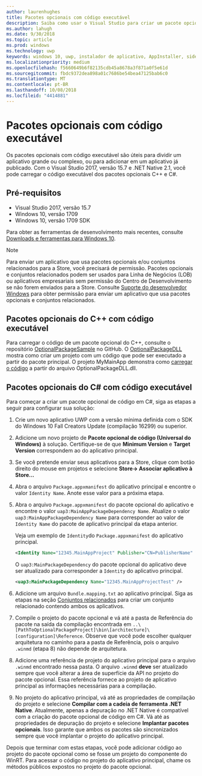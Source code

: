 ```yaml
---
author: laurenhughes
title: Pacotes opcionais com código executável
description: Saiba como usar o Visual Studio para criar um pacote opcional com código executável.
ms.author: lahugh
ms.date: 9/30/2018
ms.topic: article
ms.prod: windows
ms.technology: uwp
keywords: windows 10, uwp, instalador de aplicativo, AppInstaller, sideload, conjunto relacionado, pacotes opcionais
ms.localizationpriority: medium
ms.openlocfilehash: f5660649b6f82135cdb45a8678a3f871a0f5e61d
ms.sourcegitcommit: fbdc9372dea898a01c7686be54bea47125bab6c0
ms.translationtype: MT
ms.contentlocale: pt-BR
ms.lasthandoff: 10/08/2018
ms.locfileid: "4414881"
---
```

# <a name="optional-packages-with-executable-code"></a>Pacotes opcionais com código executável
 
Os pacotes opcionais com código executável são úteis para dividir um aplicativo grande ou complexo, ou para adicionar em um aplicativo já publicado. Com o Visual Studio 2017, versão 15.7 e .NET Native 2.1, você pode carregar o código executável dos pacotes opcionais C++ e C#.

## <a name="prerequisites"></a>Pré-requisitos
- Visual Studio 2017, versão 15.7
- Windows 10, versão 1709
- Windows 10, versão 1709 SDK

Para obter as ferramentas de desenvolvimento mais recentes, consulte [Downloads e ferramentas para Windows 10](https://developer.microsoft.com/windows/downloads). 

> [!NOTE]
> Para enviar um aplicativo que usa pacotes opcionais e/ou conjuntos relacionados para a Store, você precisará de permissão. Pacotes opcionais e conjuntos relacionados podem ser usados para Linha de Negócios (LOB) ou aplicativos empresariais sem permissão do Centro de Desenvolvimento se não forem enviados para a Store. Consulte [Suporte do desenvolvedor Windows](https://developer.microsoft.com/windows/support) para obter permissão para enviar um aplicativo que usa pacotes opcionais e conjuntos relacionados.

## <a name="c-optional-packages-with-executable-code"></a>Pacotes opcionais do C++ com código executável

Para carregar o código de um pacote opcional do C++, consulte o repositório [OptionalPackageSample](https://github.com/AppInstaller/OptionalPackageSample) no GitHub. O [OptionalPackageDLL](https://github.com/AppInstaller/OptionalPackageSample/tree/master/OptionalPackageDLL) mostra como criar um projeto com um código que pode ser executado a partir do pacote principal. O projeto MyMainApp demonstra como [carregar o código](https://github.com/AppInstaller/OptionalPackageSample/blob/bf6b4915ff1f3b8abfdaacb1ad9e77184c49fe18/MyMainApp/MainPage.xaml.cpp#L182) a partir do arquivo OptionalPackageDLL.dll.

## <a name="c-optional-packages-with-executable-code"></a>Pacotes opcionais do C# com código executável

Para começar a criar um pacote opcional de código em C#, siga as etapas a seguir para configurar sua solução:

1. Crie um novo aplicativo UWP com a versão mínima definida com o SDK do Windows 10 Fall Creators Update (compilação 16299) ou superior.

2. Adicione um novo projeto de **Pacote opcional de código (Universal do Windows)** à solução. Certifique-se de que **Minimum Version** e **Target Version** correspondem ao do aplicativo principal.

3. Se você pretende enviar seus aplicativos para a Store, clique com botão direito do mouse em projetos e selecione **Store-> Associar aplicativo à Store...**

4. Abra o arquivo `Package.appxmanifest` do aplicativo principal e encontre o valor `Identity Name`. Anote esse valor para a próxima etapa.

5. Abra o arquivo `Package.appxmanifest` do pacote opcional do aplicativo e encontre o valor `uap3:MainAppPackageDependency Name`. Atualize o valor `uap3:MainAppPackageDependency Name` para corresponder ao valor de `Identity Name` do pacote de aplicativo principal da etapa anterior. 

    Veja um exemplo de `Identity`do `Package.appxmanifest` do aplicativo principal.
    ```XML
    <Identity Name="12345.MainAppProject" Publisher="CN=PublisherName" Version="1.0.0.0" />
    ```

    O `uap3:MainPackageDependency` do pacote opcional do aplicativo deve ser atualizado para corresponder a `Identity` do aplicativo principal.
    ```XML
    <uap3:MainPackageDependency Name="12345.MainAppProjectTest" />
    ```

6. Adicione um arquivo `Bundle.mapping.txt` ao aplicativo principal. Siga as etapas na seção [Conjuntos relacionados](https://docs.microsoft.com/windows/uwp/packaging/optional-packages#related-sets) para criar um conjunto relacionado contendo ambos os aplicativos. 

7. Compile o projeto do pacote opcional e vá até a pasta de Referência do pacote na saída da compilação encontrada em `..\[PathToOptionalPackageProject]\bin\[architecture]\[configuration]\Reference`. Observe que você pode escolher qualquer arquitetura no caminho para a pasta de Referência, pois o arquivo `.winmd` (etapa 8) não depende de arquitetura.

8. Adicione uma referência de projeto do aplicativo principal para o arquivo `.winmd` encontrado nessa pasta. O arquivo `.winmd` **deve** ser atualizado sempre que você alterar a área de superfície da API no projeto do pacote opcional. Essa referência fornece ao projeto de aplicativo principal as informações necessárias para a compilação.

9. No projeto do aplicativo principal, vá até as propriedades de compilação do projeto e selecione **Compilar com a cadeia de ferramenta .NET Native**. Atualmente, apenas a depuração no .NET Native é compatível com a criação do pacote opcional de código em C#. Vá até as propriedades de depuração do projeto e selecione **Implantar pacotes opcionais**. Isso garante que ambos os pacotes são sincronizados sempre que você implantar o projeto do aplicativo principal.

Depois que terminar com estas etapas, você pode adicionar código ao projeto do pacote opcional como se fosse um projeto do componente do WinRT. Para acessar o código no projeto do aplicativo principal, chame os métodos públicos expostos no projeto do pacote opcional.